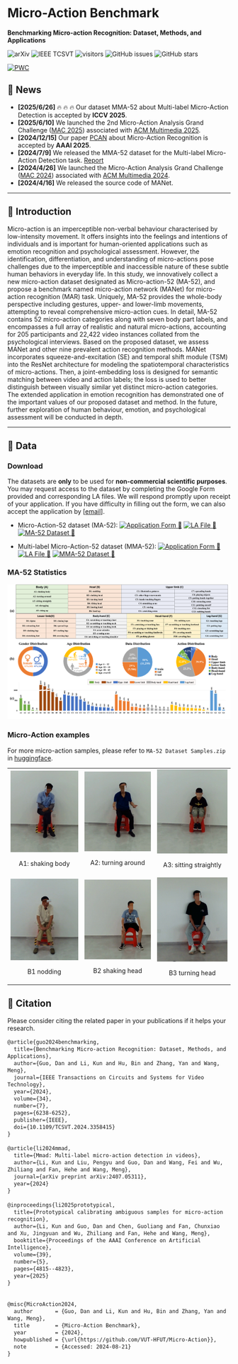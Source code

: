 # Micro-Action Benchmark

**Benchmarking Micro-action Recognition: Dataset, Methods, and Applications**

![arXiv](https://img.shields.io/badge/arXiv-2403.05234-b31b1b.svg?style=flat)
![IEEE TCSVT](https://img.shields.io/badge/Published%20in-IEEE%20TCSVT-blue.svg?style=flat)
![visitors](https://visitor-badge.laobi.icu/badge?page_id=hfut-vut.Micro-Action&left_color=green&right_color=red)
![GitHub issues](https://img.shields.io/github/issues-raw/VUT-HFUT/Micro-Action?color=%23FF9600)
![GitHub stars](https://img.shields.io/github/stars/VUT-HFUT/Micro-Action?style=flat&color=yellow)

[![PWC](https://img.shields.io/endpoint.svg?url=https://paperswithcode.com/badge/benchmarking-micro-action-recognition-dataset/micro-action-recognition-on-ma-52)](https://paperswithcode.com/sota/micro-action-recognition-on-ma-52?p=benchmarking-micro-action-recognition-dataset)


## 🚀 News
- **[2025/6/26]** :fire: :fire: :fire: Our dataset MMA-52 about Multi-label Micro-Action Detection is accepted by **ICCV 2025**. 
- **[2025/6/10]** We launched the 2nd Micro-Action Analysis Grand Challenge ([MAC 2025](https://sites.google.com/view/micro-action)) associated with [ACM Multimedia 2025](https://acmmm2025.org/).
- **[2024/12/15]** Our paper [PCAN](https://github.com/kunli-cs/PCAN) about Micro-Action Recognition is accepted by **AAAI 2025**. 
- **[2024/7/9]** We released the MMA-52 dataset for the Multi-label Micro-Action Detection task. [Report](https://arxiv.org/abs/2407.05311)
- **[2024/4/26]** We launched the Micro-Action Analysis Grand Challenge ([MAC 2024](https://sites.google.com/view/micro-action)) associated with [ACM Multimedia 2024](https://2024.acmmm.org/).
- **[2024/4/16]** We released the source code of MANet. 

---

## 📘 Introduction
Micro-action is an imperceptible non-verbal behaviour characterised by low-intensity movement. It offers insights into the feelings and intentions of individuals and is important for human-oriented applications such as emotion recognition and psychological assessment. However, the identification, differentiation, and understanding of micro-actions pose challenges due to the imperceptible and inaccessible nature of these subtle human behaviors in everyday life. In this study, we innovatively collect a new micro-action dataset designated as Micro-action-52 (MA-52), and propose a benchmark named micro-action network (MANet) for micro-action recognition (MAR) task. Uniquely, MA-52 provides the whole-body perspective including gestures, upper- and lower-limb movements, attempting to reveal comprehensive micro-action cues. In detail, MA-52 contains 52 micro-action categories along with seven body part labels, and encompasses a full array of realistic and natural micro-actions, accounting for 205 participants and 22,422 video instances collated from the psychological interviews. Based on the proposed dataset, we assess MANet and other nine prevalent action recognition methods. MANet incorporates squeeze-and-excitation (SE) and temporal shift module (TSM) into the ResNet architecture for modeling the spatiotemporal characteristics of micro-actions. Then, a joint-embedding loss is designed for semantic matching between video and action labels; the loss is used to better distinguish between visually similar yet distinct micro-action categories. The extended application in emotion recognition has demonstrated one of the important values of our proposed dataset and method. In the future, further exploration of human behaviour, emotion, and psychological assessment will be conducted in depth. 

---

## 📂 Data

### Download

The datasets are **only** to be used for **non-commercial scientific purposes**. You may request access to the dataset by completing the Google Form provided and corresponding LA files. We will respond promptly upon receipt of your application. If you have difficulty in filling out the form, we can also accept the application by [[email](mailto:kunli.hfut@gmail.com?subject=Micro-Action%20Dataset%20Requests&cc=guodan@hfut.edu.cn)]. 

- Micro-Action-52 dataset (MA-52): [![Application Form 📝](https://img.shields.io/badge/Application--Form-Submit-brightgreen?style=flat&logo=googleforms)](https://forms.gle/avQQiRWvbxa1nDFQ6) [![LA File 📑](https://img.shields.io/badge/LA--File-Download-blue?style=flat&logo=google-drive)](https://drive.google.com/file/d/1vAussMwE9GrL5Vt1MpSQeSmVbUMsgPhw/view?usp=sharing) [![MA-52 Dataset 🤗](https://img.shields.io/badge/Hugging%20Face-MA--52%20Dataset-orange?logo=huggingface&logoColor=white)](https://huggingface.co/datasets/kunli-cs/MA-52)

<!-- - Micro-Action-Pro dataset (MA-52-Pro): [Application Form](https://forms.gle/ALje6GSeh2okHbmx8) -->
- Multi-label Micro-Action-52 dataset (MMA-52): [![Application Form 📝](https://img.shields.io/badge/Application--Form-Submit-brightgreen?style=flat&logo=googleforms)](https://forms.gle/k9p7MxzEKT3iV27x6) [![LA File 📑](https://img.shields.io/badge/LA--File-Download-blue?style=flat&logo=google-drive)](https://drive.google.com/file/d/1uJ071OdsGKxWa70nOHdjDjnOfWXy7bgU/view?usp=sharing) [![MMA-52 Dataset 🤗](https://img.shields.io/badge/Hugging%20Face-MMA--52%20Dataset-orange?logo=huggingface&logoColor=white)](https://huggingface.co/datasets/kunli-cs/MMA-52)



### MA-52 Statistics
<p align="center">
<img src="./assets/ma52.png" width="880">
</p>


### Micro-Action examples

For more micro-action samples, please refer to `MA-52 Dataset Samples.zip` in [huggingface](https://huggingface.co/datasets/kunli-cs/MA-52/tree/main). 

<table rules="none" align="center">
	<tr>
		<td>
			<center>
				<img src="./assets/ma52_demo/A1 shaking body/0030_01_0002.gif" width="100%" />
				<p>A1: shaking body</p>
      </center>
		</td>
		<td>
			<center>
				<img src="./assets/ma52_demo/A2 turning around/0078_01_0005.gif" width="100%" />
				<p>A2: turning around</p>
      </center>
		</td>
    <td>
			<center>
				<img src="./assets/ma52_demo/A3 sitting straightly/0020_01_0008.gif" width="100%" />
				<p>A3: sitting straightly</p>
      </center>
		</td>
  </tr>
  <tr>
		<td>
			<center>
				<img src="./assets/ma52_demo/B1 nodding/0019_02_0078.gif" width="100%" />
				<p>B1 nodding</p>
      </center>
		</td>
    <td>
			<center>
				<img src="./assets/ma52_demo/B2 shaking head/0035_02_0007.gif" width="100%" />
				<p>B2 shaking head</p>
			</center>
		</td>
    <td>
			<center>
				<img src="./assets/ma52_demo/B3 turning head/0010_02_0101.gif" width="100%" />
				<p>B3 turning head</p>
			</center>
		</td>
	</tr>
</table>

## 📄 Citation

Please consider citing the related paper in your publications if it helps your research.

```
@article{guo2024benchmarking,
  title={Benchmarking Micro-action Recognition: Dataset, Methods, and Applications},
  author={Guo, Dan and Li, Kun and Hu, Bin and Zhang, Yan and Wang, Meng},
  journal={IEEE Transactions on Circuits and Systems for Video Technology},
  year={2024},
  volume={34},
  number={7},
  pages={6238-6252},
  publisher={IEEE},
  doi={10.1109/TCSVT.2024.3358415}
}

@article{li2024mmad,
  title={Mmad: Multi-label micro-action detection in videos},
  author={Li, Kun and Liu, Pengyu and Guo, Dan and Wang, Fei and Wu, Zhiliang and Fan, Hehe and Wang, Meng},
  journal={arXiv preprint arXiv:2407.05311},
  year={2024}
}

@inproceedings{li2025prototypical,
  title={Prototypical calibrating ambiguous samples for micro-action recognition},
  author={Li, Kun and Guo, Dan and Chen, Guoliang and Fan, Chunxiao and Xu, Jingyuan and Wu, Zhiliang and Fan, Hehe and Wang, Meng},
  booktitle={Proceedings of the AAAI Conference on Artificial Intelligence},
  volume={39},
  number={5},
  pages={4815--4823},
  year={2025}
}


@misc{MicroAction2024,
  author       = {Guo, Dan and Li, Kun and Hu, Bin and Zhang, Yan and Wang, Meng},
  title        = {Micro-Action Benchmark},
  year         = {2024},
  howpublished = {\url{https://github.com/VUT-HFUT/Micro-Action}},
  note         = {Accessed: 2024-08-21}
}

```
